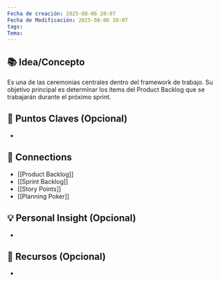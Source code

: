 ```yaml
---
Fecha de creación: 2025-08-06 20:07
Fecha de Modificación: 2025-08-06 20:07
tags: 
Tema:
---
```



## 📚 Idea/Concepto 

Es una de las ceremonias centrales dentro del framework de trabajo. Su objetivo principal es determinar los ítems del Product Backlog que se trabajarán durante el próximo sprint.
## 📌 Puntos Claves (Opcional)
- 

## 🔗 Connections
- [[Product Backlog]]
- [[Sprint Backlog]]
- [[Story Points]]
- [[Planning Poker]]

## 💡 Personal Insight (Opcional)
- 
## 🧾 Recursos (Opcional)
- 